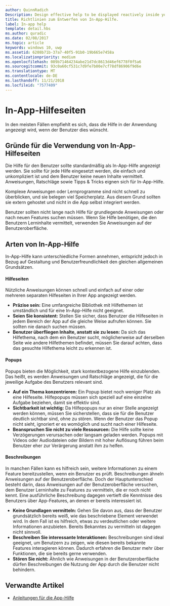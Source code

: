 ```yaml
---
author: QuinnRadich
Description: Design effective help to be displayed reactively inside your app.
title: Richtlinien zum Entwerfen von In-App-Hilfe.
label: In-app help
template: detail.hbs
ms.author: quradic
ms.date: 02/08/2017
ms.topic: article
keywords: windows 10, uwp
ms.assetid: 6208b71b-37a7-40f5-91b0-19b665e7458a
ms.localizationpriority: medium
ms.openlocfilehash: 089b71464234abe21d7dc8613d46ef6778f0f5a6
ms.sourcegitcommit: 93c0a60cf531c7d9fe7b00e7cf78df86906f9d6e
ms.translationtype: MT
ms.contentlocale: de-DE
ms.lasthandoff: 11/21/2018
ms.locfileid: "7577409"
---
```

# <a name="in-app-help-pages"></a>In-App-Hilfeseiten

In den meisten Fällen empfiehlt es sich, dass die Hilfe in der Anwendung angezeigt wird, wenn der Benutzer dies wünscht.

## <a name="when-to-use-in-app-help-pages"></a>Gründe für die Verwendung von In-App-Hilfeseiten

Die Hilfe für den Benutzer sollte standardmäßig als In-App-Hilfe angezeigt werden. Sie sollte für jede Hilfe eingesetzt werden, die einfach und unkompliziert ist und dem Benutzer keine neuen Inhalte vermittelt. Anweisungen, Ratschläge sowie Tipps & Tricks eignen sich für In-App-Hilfe.

Komplexe Anweisungen oder Lernprogramme sind nicht schnell zu überblicken, und sie belegen viel Speicherplatz. Aus diesem Grund sollten sie extern gehostet und nicht in die App selbst integriert werden.

Benutzer sollten nicht lange nach Hilfe für grundlegende Anweisungen oder nach neuen Features suchen müssen. Wenn Sie Hilfe benötigen, die den Benutzern Lerninhalte vermittelt, verwenden Sie Anweisungen auf der Benutzeroberfläche.

## <a name="types-of-in-app-help"></a>Arten von In-App-Hilfe

In-App-Hilfe kann unterschiedliche Formen annehmen, entspricht jedoch in Bezug auf Gestaltung und Benutzerfreundlichkeit den gleichen allgemeinen Grundsätzen.

#### <a name="help-pages"></a>Hilfeseiten

Nützliche Anweisungen können schnell und einfach auf einer oder mehreren separaten Hilfeseiten in Ihrer App angezeigt werden.

-   **Präzise sein:** Eine umfangreiche Bibliothek mit Hilfethemen ist umständlich und für eine In-App-Hilfe nicht geeignet.
-   **Seien Sie konsistent:** Stellen Sie sicher, dass Benutzer die Hilfeseiten in jedem Bereich der App auf die gleiche Weise aufrufen können. Sie sollten nie danach suchen müssen.
-   **Benutzer überfliegen Inhalte, anstatt sie zu lesen:** Da sich das Hilfethema, nach dem ein Benutzer sucht, möglicherweise auf derselben Seite wie andere Hilfethemen befindet, müssen Sie darauf achten, dass das gesuchte Hilfethema leicht zu erkennen ist.


#### <a name="popups"></a>Popups

Popups bieten die Möglichkeit, stark kontextbezogene Hilfe einzublenden. Das heißt, es werden Anweisungen und Ratschläge angezeigt, die für die jeweilige Aufgabe des Benutzers relevant sind.

-   **Auf ein Thema konzentrieren:** Ein Popup bietet noch weniger Platz als eine Hilfeseite. Hilfepopups müssen sich speziell auf eine einzelne Aufgabe beziehen, damit sie effektiv sind.
-   **Sichtbarkeit ist wichtig:** Da Hilfepopups nur an einer Stelle angezeigt werden können, müssen Sie sicherstellen, dass sie für die Benutzer deutlich sichtbar sind, ohne zu stören. Wenn der Benutzer das Popup nicht sieht, ignoriert er es womöglich und sucht nach einer Hilfeseite.
-   **Beanspruchen Sie nicht zu viele Ressourcen:** Die Hilfe sollte keine Verzögerungen verursachen oder langsam geladen werden. Popups mit Videos oder Audiodateien oder Bildern mit hoher Auflösung führen beim Benutzer eher zur Verärgerung anstatt ihm zu helfen.

#### <a name="descriptions"></a>Beschreibungen

In manchen Fällen kann es hilfreich sein, weitere Informationen zu einem Feature bereitzustellen, wenn ein Benutzer es prüft. Beschreibungen ähneln Anweisungen auf der Benutzeroberfläche. Doch der Hauptunterschied besteht darin, dass Anweisungen auf der Benutzeroberfläche versuchen, dem Benutzer Lerninhalte zu Features zu vermitteln, die er noch nicht kennt. Eine ausführliche Beschreibung dagegen vertieft die Kenntnisse des Benutzers über App-Features, an denen er bereits interessiert ist.

-   **Keine Grundlagen vermitteln:** Gehen Sie davon aus, dass der Benutzer grundsätzlich bereits weiß, wie das beschriebene Element verwendet wird. In dem Fall ist es hilfreich, etwas zu verdeutlichen oder weitere Informationen anzubieten. Bereits Bekanntes zu vermitteln ist dagegen nicht sinnvoll.
-   **Beschreiben Sie interessante Interaktionen:** Beschreibungen sind ideal geeignet, um Benutzern zu zeigen, wie diesen bereits bekannte Features interagieren können. Dadurch erfahren die Benutzer mehr über Funktionen, die sie bereits gerne verwenden.
-   **Stören Sie nicht:** Ähnlich wie Anweisungen in der Benutzeroberfläche dürfen Beschreibungen die Nutzung der App durch die Benutzer nicht behindern.

## <a name="related-articles"></a>Verwandte Artikel

* [Anleitungen für die App-Hilfe](guidelines-for-app-help.md)
